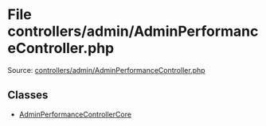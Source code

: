 File controllers/admin/AdminPerformanceController.php
=========
Source: [controllers/admin/AdminPerformanceController.php](https://github.com/PrestaShop/PrestaShop/blob/1.6.1.1/controllers/admin/AdminPerformanceController.php)


Classes
-------

* [AdminPerformanceControllerCore](class.AdminPerformanceControllerCore.md)

